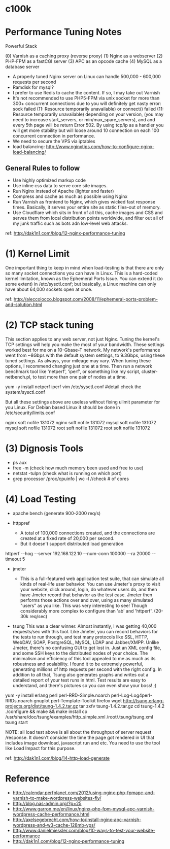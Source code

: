 c100k
=====

Performance Tuning Notes
============================
Powerful Stack

(0) Varnish as a caching proxy (reverse proxy)
(1) Nginx as a webserver
(2) PHP-FPM as a fastCGI server
(3) APC as an opcode cache
(4) MySQL as a database server 

* A properly tuned Nginx server on Linux can handle 500,000 - 600,000 requests per second
* Ramdisk for mysql?
* I prefer to use Redis to cache the content. If so, I may take out Varnish
* It's not recommended to use PHP5-FPM via unix socket for more than 300+ concurrent connections due to you will definitely get nasty error: sock failed (11: Resource temporarily unavailable) or connect() failed (11: Resource temporarily unavailable) depending on your version, (you may need to increase start_servers, or min/max_spare_servers), and and every 5th page will be return Error 502. By using tcp/ip as a handler you will get more stability but will loose around 10 connection on each 100 concurrent connection in performance.
* We need to secure the VPS via iptables
* load balancing: http://www.nginxtips.com/how-to-configure-nginx-load-balancing/


General Rules to follow
---------------------------
* Use highly optimized markup code
* Use inline css data to serve core site images.
* Run Nginx instead of Apache (lighter and faster)
* Compress and cache as much as possible using Nginx
* Run Varnish as frontend to Nginx, which gives wicked fast response times. Basically, it serves your entire site as static files–out of memory.
* Use Cloudflare which sits in front of all this, cache images and CSS and serves them from local distribution points worldwide, and filter out all of my junk traffic such as bots adn low-level web attacks.


ref: http://dak1n1.com/blog/12-nginx-performance-tuning


(1) Kernel Limit
============================
One important thing to keep in mind when load-testing is that there are only so many socket connections you can have in Linux. This is a hard-coded kernel limitation, known as the Ephemeral Ports Issue. You can extend it (to some extent) in /etc/sysctl.conf; but basically, a Linux machine can only have about 64,000 sockets open at once. 

ref: http://aleccolocco.blogspot.com/2008/11/ephemeral-ports-problem-and-solution.html


(2) TCP stack tuning
============================
This section applies to any web server, not just Nginx. Tuning the kernel's TCP settings will help you make the most of your bandwidth. These settings worked best for me on a 10-Gbase-T network. My network's performance went from ~8Gbps with the default system settings, to 9.3Gbps, using these tuned settings. As always, your mileage may vary. When tuning these options, I recommend changing just one at a time. Then run a network benchmark tool like 'netperf', 'iperf', or something like my script, cluster-netbench.pl, to test more than one pair of nodes at a time. 

yum -y install netperf iperf
vim /etc/sysctl.conf   #detail check the system/sysctl.conf

But all these settings above are useless without fixing ulimit parameter for you Linux. For Debian based Linux it should be done in /etc/security/limits.conf

nginx soft nofile 131072
nginx soft nofile 131072
mysql soft nofile 131072
mysql soft nofile 131072
root soft nofile 131072
root soft nofile 131072


(3) Dignosis Tools
============================
* ps aux
* free -m (check how much memory been used and free to use)
* netstat -tulpn (check what is running on which port)
* grep processor /proc/cpuinfo | wc -l //check # of cores



(4) Load Testing
============================
* apache bench (generate 900-2000 req/s)

* httppref
    * A total of 100,000 connections created, and the connections are created at a fixed rate of 20,000 per second.
    * But it doesn't support distributed load generation

httperf --hog --server 192.168.122.10 --num-conn 100000 --ra 20000 --timeout 5

* jmeter
    * This is a full-featured web application test suite, that can simulate all kinds of real-life user behavior. You can use Jmeter's proxy to visit your website, click around, login, do whatever users do, and then have Jmeter record that behavior as the test case. Jmeter then performs those actions over and over, using as many simulated "users" as you like. This was very interesting to see! Though considerably more complex to configure than 'ab' and 'httperf'. (20-30k req/sec)

* tsung
This was a clear winner. Almost instantly, I was getting 40,000 requests/sec with this tool. Like Jmeter, you can record behaviors for the tests to run through, and test many protocols like SSL, HTTP, WebDAV, SOAP, PostgreSQL, MySQL, LDAP and Jabber/XMPP. Unlike Jmeter, there's no confusing GUI to get lost in. Just an XML config file, and some SSH keys to the distributed nodes of your choice. The minimalism and efficiency of this tool appealed to me as much as its robustness and scalability. I found it to be extremely powerful, generating millions of http requests per second with the right config. In addition to all that, Tsung also generates graphs and writes out a detailed report of your test runs in html. Test results are easy to understand, and there's pictures so you can even show your boss! ;)

yum -y install erlang perl perl-RRD-Simple.noarch perl-Log-Log4perl-RRDs.noarch gnuplot perl-Template-Toolkit firefox
wget http://tsung.erlang-projects.org/dist/tsung-1.4.2.tar.gz
tar zxfv  tsung-1.4.2.tar.gz
cd tsung-1.4.2
./configure && make && make install
cp  /usr/share/doc/tsung/examples/http_simple.xml /root/.tsung/tsung.xml
tsung start

NOTE:
all load test above is all about the throughput of server request /response. It doesn't consider the time the page got rendered in UI that includes image download, javascript run and etc. You need to use the tool like Load Impact for this purpose.

ref: http://dak1n1.com/blog/14-http-load-generate



Reference
============================
* http://calendar.perfplanet.com/2012/using-nginx-php-fpmapc-and-varnish-to-make-wordpress-websites-fly/
* http://blog.nas-admin.org/?p=25
* http://www.garron.me/en/linux/nginx-php-fpm-mysql-apc-varnish-wordpress-cache-performance.html
* http://axelsegebrecht.com/how-to/install-nginx-apc-varnish-wordpress-and-w3-cache-128mb-vps/
* http://www.danielmiessler.com/blog/10-ways-to-test-your-website-performance
* http://dak1n1.com/blog/12-nginx-performance-tuning

